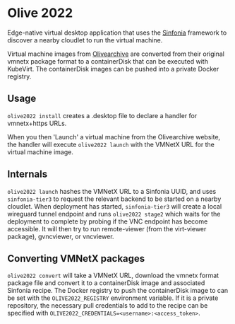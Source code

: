 # Olive 2022

Edge-native virtual desktop application that uses the
[Sinfonia](https://github.com/cmusatyalab/sinfonia) framework to discover a
nearby cloudlet to run the virtual machine.

Virtual machine images from [Olivearchive](https://olivearchive.org) are
converted from their original vmnetx package format to a containerDisk
that can be executed with KubeVirt. The containerDisk images can be pushed into
a private Docker registry.


## Usage

`olive2022 install` creates a .desktop file to declare a handler for vmnetx+https URLs.

When you then 'Launch' a virtual machine from the Olivearchive website, the
handler will execute `olive2022 launch` with the VMNetX URL for the virtual machine image.


## Internals

`olive2022 launch` hashes the VMNetX URL to a Sinfonia UUID, and uses
`sinfonia-tier3` to request the relevant backend to be started on a nearby
cloudlet. When deployment has started, `sinfonia-tier3` will create a local
wireguard tunnel endpoint and runs `olive2022 stage2` which waits for the
deployment to complete by probing if the VNC endpoint has become accessible.
It will then try to run remote-viewer (from the virt-viewer package),
gvncviewer, or vncviewer.


## Converting VMNetX packages

`olive2022 convert` will take a VMNetX URL, download the vmnetx format package
file and convert it to a containerDisk image and associated Sinfonia recipe.
The Docker registry to push the containerDisk image to can be set with the
`OLIVE2022_REGISTRY` environment variable. If it is a private repository, the
necessary pull credentials to add to the recipe can be specified with
`OLIVE2022_CREDENTIALS=<username>:<access_token>`.
